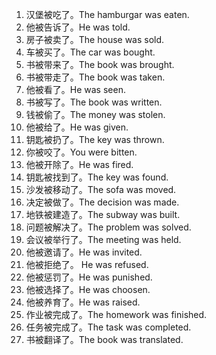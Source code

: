 1. 汉堡被吃了。The hamburgar was eaten.
2. 他被告诉了。He was told.
3. 房子被卖了。The house was sold.
4. 车被买了。The car was bought.
5. 书被带来了。The book was brought.
6. 书被带走了。The book was taken.
7. 他被看了。He was seen.
8. 书被写了。The book was written.
9. 钱被偷了。The money was stolen.
10. 他被给了。He was given.
11. 钥匙被扔了。The key was thrown. 
12. 你被咬了。You were bitten.
13. 他被开除了。He was fired.
14. 钥匙被找到了。The key was found.
15. 沙发被移动了。The sofa was moved.
16. 决定被做了。The decision was made.
17. 地铁被建造了。The subway was built.
18. 问题被解决了。The problem was solved.
19. 会议被举行了。The meeting was held.
20. 他被邀请了。He was invited.
21. 他被拒绝了。 He was refused.
22. 他被惩罚了。He was punished.
23. 他被选择了。He was choosen.
24. 他被养育了。He was raised.
25. 作业被完成了。The homework was finished.
26. 任务被完成了。The task was completed.
27. 书被翻译了。The book was translated.   
